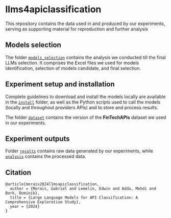 # llms4apiclassification

This repository contains the data used in and produced by our experiments, serving as supporting material for
reproduction and further analysis

## Models selection

The folder [`models_selection`](models_selection) contains the analysis we conducted till the final LLMs selection. It
comprises the Excel
files we used for models identification, selection of models candidate, and final selection.

## Experiment setup and installation

Complete guidelines to download and install the models locally are available in the [`install`](install) folder, as well
as the
Python scripts used to call the models (locally and throughout providers APIs) and to store and process results.

The folder [`dataset`](dataset) contains the version of the **FinTechAPIs** dataset we used in our experiments.

## Experiment outputs
Folder [`results`](results) contains raw data generated by our experiments, while [`analysis`](analysis) contains the
processed data.

## Citation
```text
@article{morais2024llmsapiclassification,
  author = {Morais, Gabriel and Lemelin, Edwin and Adda, Mehdi and Bork, Dominik},
  title = {Large Language Models for API Classification: A Comprehensive Explorative Study},
  year = {2024}
}
```